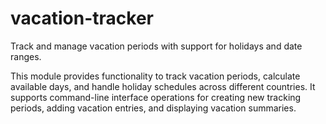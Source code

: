 # vacation-tracker

Track and manage vacation periods with support for holidays and date ranges.

This module provides functionality to track vacation periods, calculate available days, and handle holiday schedules across different countries. It supports command-line interface operations for creating new tracking periods, adding vacation entries, and displaying vacation summaries.
